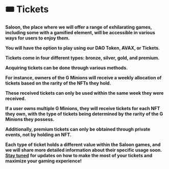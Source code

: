 # 🎟 Tickets

**Saloon, the place where we will offer a range of exhilarating games, including some with a gamified element, will be accessible in various ways for users to enjoy them.**&#x20;

**You will have the option to play using our DAO Token, AVAX, or Tickets.**&#x20;

**Tickets come in four different types: bronze, silver, gold, and premium.**&#x20;

**Acquiring tickets can be done through various methods.**&#x20;

**For instance, owners of the G Minions will receive a weekly allocation of tickets based on the rarity of the NFTs they hold.**&#x20;

**These received tickets can only be used within the same week they were received.**&#x20;

**If a user owns multiple G Minions, they will receive tickets for each NFT they own, with the type of tickets being determined by the rarity of the G Minions they possess.**&#x20;

**Additionally, premium tickets can only be obtained through private events, not by holding an NFT.**

**Each type of ticket holds a different value within the Saloon games, and we will share more detailed information about their specific usage soon.** [**Stay tuned**](https://discord.com/invite/dPNE6fK4S4) **for updates on how to make the most of your tickets and maximize your gaming experience!**
